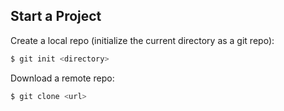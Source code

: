 ## Start a Project

Create a local repo (initialize the current directory as a git repo):

```bash
$ git init <directory>
```

Download a remote repo:

```bash
$ git clone <url>
```
